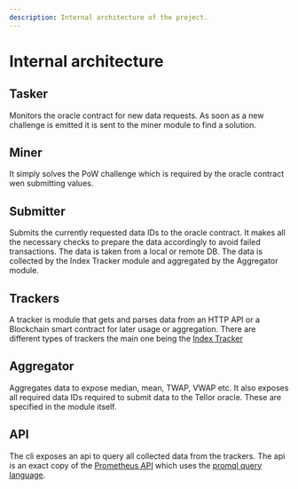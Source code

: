 ```yaml
---
description: Internal architecture of the project.
---
```


# Internal architecture

## Tasker

Monitors the oracle contract for new data requests.
As soon as a new challenge is emitted it is sent to the miner module to find a solution.

## Miner

It simply solves the PoW challenge which is required by the oracle contract wen submitting values.

## Submitter

Submits the currently requested data IDs to the oracle contract. 
It makes all the necessary checks to prepare the data accordingly to avoid failed transactions.
The data is taken from a local or remote DB. 
The data is collected by the Index Tracker module and aggregated by the Aggregator module.

## Trackers

A tracker is module that gets and parses data from an HTTP API or a Blockchain smart contract for later usage or aggregation.
There are different types of trackers the main one being the [Index Tracker](index-tracker.md)

## Aggregator

Aggregates data to expose median, mean, TWAP, VWAP etc.
It also exposes all required data IDs required to submit data to the Tellor oracle. 
These are specified in the module itself.

## API

The cli exposes an api to query all collected data from the trackers.
The api is an exact copy of the [Prometheus API](https://prometheus.io/docs/prometheus/latest/querying/api/) which uses the [promql query language](https://prometheus.io/docs/prometheus/latest/querying/basics).


